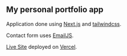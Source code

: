 ## My personal portfolio app

Application done using [Next.js](https://nextjs.org/) and [tailwindcss](https://tailwindcss.com/).

Contact form uses [EmailJS](https://www.emailjs.com/).

[Live Site](https://www.adamkwiasowski.pl/) deployed on [Vercel](https://vercel.com/).
